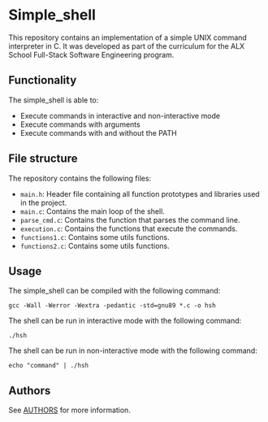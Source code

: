 # Simple_shell

This repository contains an implementation of a simple UNIX command interpreter in C. It was developed as part of the curriculum for the ALX School Full-Stack Software Engineering program.

## Functionality

The simple_shell is able to:

* Execute commands in interactive and non-interactive mode
* Execute commands with arguments
* Execute commands with and without the PATH

## File structure

The repository contains the following files:

- `main.h`: Header file containing all function prototypes and libraries used in the project.
- `main.c`: Contains the main loop of the shell.
- `parse_cmd.c`: Contains the function that parses the command line.
- `execution.c`: Contains the functions that execute the commands.
- `functions1.c`: Contains some utils functions.
- `functions2.c`: Contains some utils functions.

## Usage

The simple_shell can be compiled with the following command:

```
gcc -Wall -Werror -Wextra -pedantic -std=gnu89 *.c -o hsh
```

The shell can be run in interactive mode with the following command:

```
./hsh
```

The shell can be run in non-interactive mode with the following command:

```
echo "command" | ./hsh
```

## Authors

See [AUTHORS](./AUTHORS) for more information.